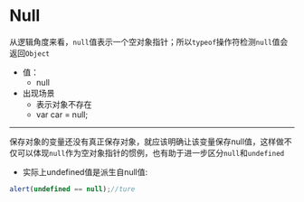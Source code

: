 # Null

从逻辑角度来看，```null```值表示一个空对象指针；所以```typeof```操作符检测```null```值会返回```Object```
- 值：
  - null
- 出现场景
	- 表示对象不存在
	- var car = null;

---
保存对象的变量还没有真正保存对象，就应该明确让该变量保存null值，这样做不仅可以体现```null```作为空对象指针的惯例，也有助于进一步区分```null```和```undefined```


- 实际上undefined值是派生自null值:

```javascript
alert(undefined == null);//ture
```